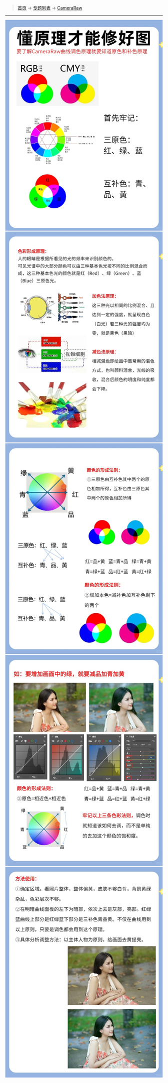 >  [首页](../README.md) -> [专题列表](专题列表.md) -> [CameraRaw](../CameraRaw.md)

--- 

![](../../topwrite/assets/images/曲线调色原理/曲线调色原理1.jpg)
![](../../topwrite/assets/images/曲线调色原理/曲线调色原理2.jpg)
![](../../topwrite/assets/images/曲线调色原理/曲线调色原理3.jpg)
![](../../topwrite/assets/images/曲线调色原理/曲线调色原理4.jpg)
![](../../topwrite/assets/images/曲线调色原理/曲线调色原理5.jpg)